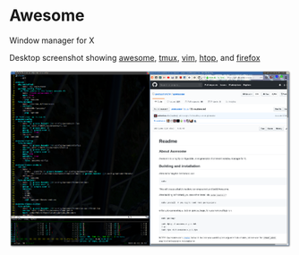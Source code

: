 # Awesome

Window manager for X

Desktop screenshot showing
[awesome](https://awesomewm.org),
[tmux](https://github.com/tmux/tmux),
[vim](https://www.vim.org),
[htop](https://github.com/hishamhm/htop), and
[firefox](https://firefox.com)

![Desktop screenshot showing awesome, tmux, vim, htop, and firefox](screenshot.png)
